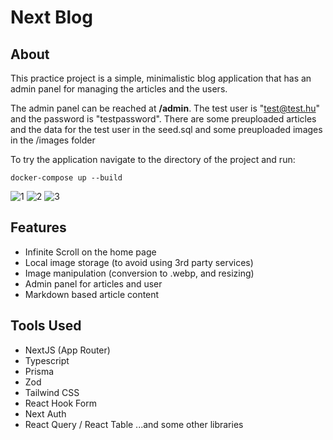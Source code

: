 # Next Blog

## About
This practice project is a simple, minimalistic blog application that has an admin panel for managing the articles and the users.

The admin panel can be reached at **/admin**. The test user is "test@test.hu" and the password is "testpassword". There are some preuploaded articles and the data for the test user in the seed.sql and some preuploaded images in the /images folder

To try the application navigate to the directory of the project and run:

    docker-compose up --build
    
![1](https://github.com/BencePasztor/next-blog/assets/41210416/000e8ab2-8f54-4cd3-b7f2-e5df132ff8b8)
![2](https://github.com/BencePasztor/next-blog/assets/41210416/0f847124-33b0-4ad0-a6d8-b2e4065dce47)
![3](https://github.com/BencePasztor/next-blog/assets/41210416/6ec63781-81e3-47af-a6a7-602beab1fa8a)



## Features

 - Infinite Scroll on the home page
 - Local image storage (to avoid using 3rd party services)
 - Image manipulation (conversion to .webp, and resizing)
 - Admin panel for articles and user
 - Markdown based article content
 
 ## Tools Used
 
 - NextJS (App Router)
 - Typescript
 - Prisma
 - Zod
 - Tailwind CSS
 - React Hook Form
 - Next Auth
 - React Query / React Table
...and some other libraries
